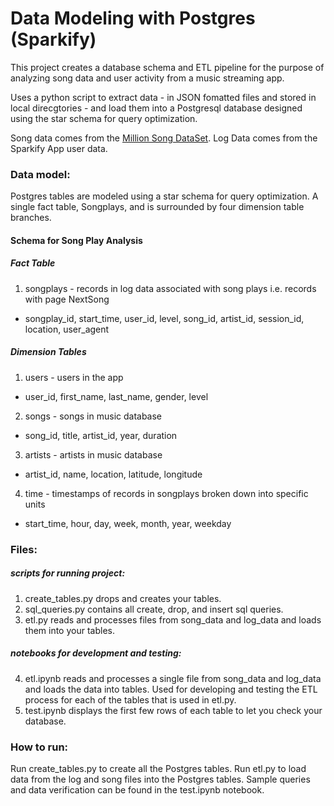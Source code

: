 # Data Modeling with Postgres (Sparkify)

This project creates a database schema and ETL pipeline for the purpose of analyzing song data and user activity from a music streaming app.

Uses a python script to extract data - in JSON fomatted files and stored in local direcgtories - and load them into a Postgresql database designed using the star schema for query optimization.

Song data comes from the [Million Song DataSet](http://millionsongdataset.com/).
Log Data comes from the Sparkify App user data.

### Data model:
Postgres tables are modeled using a star schema for query optimization. A single fact table, Songplays, and is surrounded by four dimension table branches.

#### Schema for Song Play Analysis
##### Fact Table
1. songplays - records in log data associated with song plays i.e. records with page NextSong
- songplay_id, start_time, user_id, level, song_id, artist_id, session_id, location, user_agent
##### Dimension Tables
1. users - users in the app
 - user_id, first_name, last_name, gender, level
2. songs - songs in music database
- song_id, title, artist_id, year, duration
3. artists - artists in music database
- artist_id, name, location, latitude, longitude
4. time - timestamps of records in songplays broken down into specific units
- start_time, hour, day, week, month, year, weekday

### Files:
##### scripts for running project:
1. create_tables.py drops and creates your tables.
2. sql_queries.py contains all create, drop, and insert sql queries.
3. etl.py reads and processes files from song_data and log_data and loads them into your tables.

##### notebooks for development and testing:
4. etl.ipynb reads and processes a single file from song_data and log_data and loads the data into tables. Used for developing and testing the ETL process for each of the tables that is used in etl.py.
5. test.ipynb displays the first few rows of each table to let you check your database.

### How to run:
Run create_tables.py to create all the Postgres tables.
Run etl.py to load data from the log and song files into the Postgres tables.
Sample queries and data verification can be found in the test.ipynb notebook.
